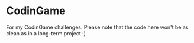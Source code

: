 # CodinGame
For my CodinGame challenges. Please note that the code here won't be as clean as in a long-term project :)

